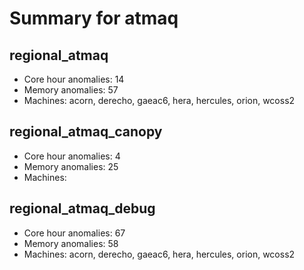 # Summary for atmaq

## regional_atmaq
- Core hour anomalies: 14
- Memory anomalies: 57
- Machines: acorn, derecho, gaeac6, hera, hercules, orion, wcoss2

## regional_atmaq_canopy
- Core hour anomalies: 4
- Memory anomalies: 25
- Machines: 

## regional_atmaq_debug
- Core hour anomalies: 67
- Memory anomalies: 58
- Machines: acorn, derecho, gaeac6, hera, hercules, orion, wcoss2

